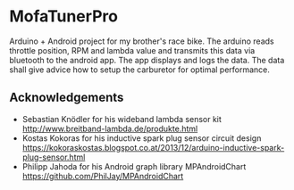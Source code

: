 # MofaTunerPro

Arduino + Android project for my brother's race bike. The arduino reads throttle position, RPM and lambda value and 
transmits this data via bluetooth to the android app. The app displays and logs the data. The data shall give advice 
how to setup the carburetor for optimal performance.

## Acknowledgements
* Sebastian Knödler for his wideband lambda sensor kit 
  http://www.breitband-lambda.de/produkte.html
* Kostas Kokoras for his inductive spark plug sensor circuit design
  https://kokoraskostas.blogspot.co.at/2013/12/arduino-inductive-spark-plug-sensor.html
* Philipp Jahoda for his Android graph library MPAndroidChart
  https://github.com/PhilJay/MPAndroidChart

